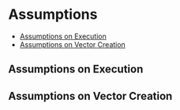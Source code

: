 # Assumptions

* [Assumptions on Execution](#assumptions-on-execution)
* [Assumptions on Vector Creation](#assumptions-on-vector-creation)

## Assumptions on Execution



## Assumptions on Vector Creation